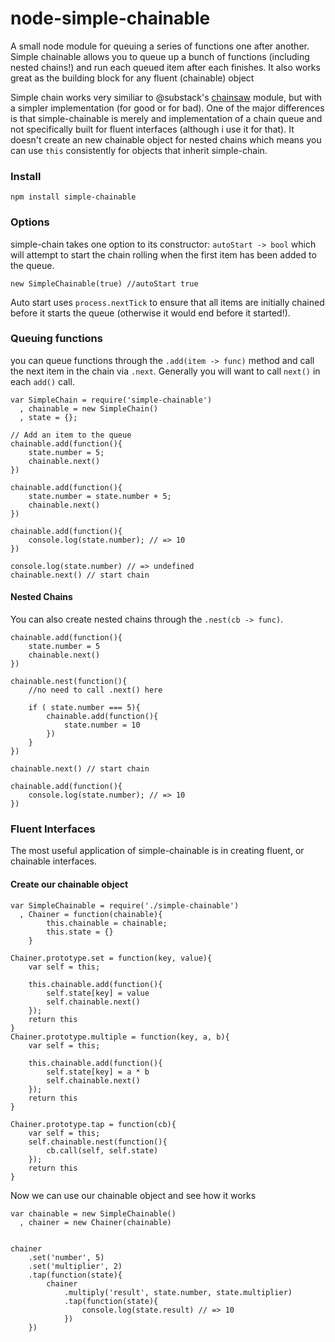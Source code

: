 node-simple-chainable
=====================

A small node module for queuing a series of functions one after another. Simple chainable allows you to queue up a
bunch of functions (including nested chains!) and run each queued item after each finishes. It also works great as the
building block for any fluent (chainable) object

Simple chain works very similiar to @substack's [chainsaw](https://github.com/substack/node-chainsaw) module, but with
a simpler implementation (for good or for bad). One of the major differences is that simple-chainable is merely and
implementation of a chain queue and not specifically built for fluent interfaces (although i use it for that).
It doesn't create an new chainable object for nested chains which means you can use `this` consistently for objects
that inherit simple-chain.


### Install

    npm install simple-chainable

### Options

simple-chain takes one option to its constructor: `autoStart -> bool` which will attempt to start the chain rolling when the
first item has been added to the queue.

    new SimpleChainable(true) //autoStart true

Auto start uses `process.nextTick` to ensure that all items are initially chained before it starts the queue (otherwise
 it would end before it started!).

### Queuing functions

you can queue functions through the `.add(item -> func)` method and call the next item in the chain via `.next`. Generally you will
want to call `next()` in each `add()` call.

    var SimpleChain = require('simple-chainable')
      , chainable = new SimpleChain()
      , state = {};

    // Add an item to the queue
    chainable.add(function(){
        state.number = 5;
        chainable.next()
    })

    chainable.add(function(){
        state.number = state.number + 5;
        chainable.next()
    })

    chainable.add(function(){
        console.log(state.number); // => 10
    })

    console.log(state.number) // => undefined
    chainable.next() // start chain

#### Nested Chains

You can also create nested chains through the `.nest(cb -> func)`.

    chainable.add(function(){
        state.number = 5
        chainable.next()
    })

    chainable.nest(function(){
        //no need to call .next() here

        if ( state.number === 5){
            chainable.add(function(){
                state.number = 10
            })
        }
    })

    chainable.next() // start chain

    chainable.add(function(){
        console.log(state.number); // => 10
    })


### Fluent Interfaces

The most useful application of simple-chainable is in creating fluent, or chainable interfaces.

#### Create our chainable object

    var SimpleChainable = require('./simple-chainable')
      , Chainer = function(chainable){
            this.chainable = chainable;
            this.state = {}
        }

    Chainer.prototype.set = function(key, value){
        var self = this;

        this.chainable.add(function(){
            self.state[key] = value
            self.chainable.next()
        });
        return this
    }
    Chainer.prototype.multiple = function(key, a, b){
        var self = this;

        this.chainable.add(function(){
            self.state[key] = a * b
            self.chainable.next()
        });
        return this
    }

    Chainer.prototype.tap = function(cb){
        var self = this;
        self.chainable.nest(function(){
            cb.call(self, self.state)
        });
        return this
    }

Now we can use our chainable object and see how it works

    var chainable = new SimpleChainable()
      , chainer = new Chainer(chainable)


    chainer
        .set('number', 5)
        .set('multiplier', 2)
        .tap(function(state){
            chainer
                .multiply('result', state.number, state.multiplier)
                .tap(function(state){
                    console.log(state.result) // => 10
                })
        })
